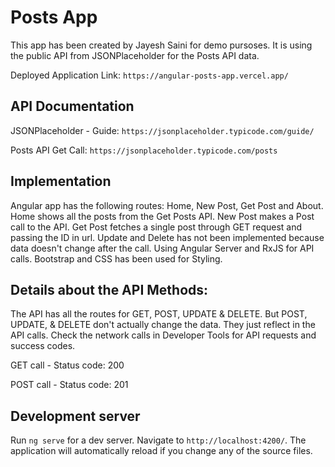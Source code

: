# Posts App

This app has been created by Jayesh Saini for demo pursoses. It is using the public API from JSONPlaceholder for the Posts API data.

Deployed Application Link: `https://angular-posts-app.vercel.app/`

## API Documentation

JSONPlaceholder - Guide: `https://jsonplaceholder.typicode.com/guide/`

Posts API Get Call: `https://jsonplaceholder.typicode.com/posts`

## Implementation

Angular app has the following routes: Home, New Post, Get Post and About. Home shows all the posts from the Get Posts API. New Post makes a Post call to the API. Get Post fetches a single post through GET request and passing the ID in url. Update and Delete has not been implemented because data doesn't change after the call. Using Angular Server and RxJS for API calls. Bootstrap and CSS has been used for Styling.

## Details about the API Methods:

The API has all the routes for GET, POST, UPDATE & DELETE. But POST, UPDATE, & DELETE don't actually change the data. They just reflect in the API calls. Check the network calls in Developer Tools for API requests and success codes.

GET call - Status code: 200

POST call - Status code: 201

## Development server

Run `ng serve` for a dev server. Navigate to `http://localhost:4200/`. The application will automatically reload if you change any of the source files.
